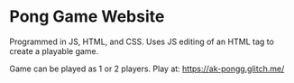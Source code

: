 # Pong Game Website
Programmed in JS, HTML, and CSS. 
Uses JS editing of an HTML <canvas> tag to create a playable game.

Game can be played as 1 or 2 players.
Play at: https://ak-pongg.glitch.me/
